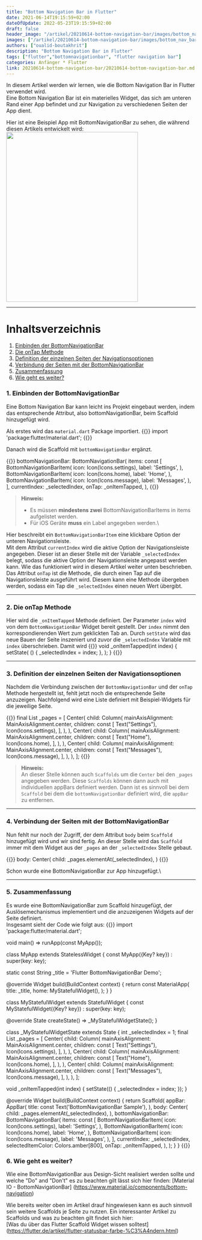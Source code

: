 ```yaml
---
title: "Bottom Navigation Bar in Flutter"
date: 2021-06-14T19:15:59+02:00
dateOfUpdate: 2022-05-23T19:15:59+02:00
draft: false
header_image: "/artikel/20210614-bottom-navigation-bar/images/bottom_nav_bar.png"
images: ["/artikel/20210614-bottom-navigation-bar/images/bottom_nav_bar.png"]
authors: ["oualid-boutakhrit"]
description: "Bottom Navigation Bar in Flutter"
tags: ["flutter","bottomnavigationbar", "flutter navigation bar"]
categories: Anfänger * Flutter
link: 20210614-bottom-navigation-bar/20210614-bottom-navigation-bar.md
---
```


In diesem Artikel werden wir lernen, wie die Bottom Navigation Bar in Flutter verwendet wird.\
Eine Bottom Navigation Bar ist ein materielles Widget, das sich am unteren Rand einer App befindet 
und zur Navigation zu verschiedenen Seiten der App dient.

Hier ist eine Beispiel App mit BottomNavigationBar zu sehen, die während diesen Artikels entwickelt 
wird:\
<img width="350" height="450" src="/artikel/20210614-bottom-navigation-bar/images/bottom_nav_bar_gif.gif">


---

# Inhaltsverzeichnis
1. [Einbinden der BottomNavigationBar](#first)
2. [Die onTap Methode](#second)
3. [Definition der einzelnen Seiten der Navigationsoptionen](#third)
4. [Verbindung der Seiten mit der BottomNavigationBar](#fourth)
5. [Zusammenfassung](#fifth)
5. [Wie geht es weiter?](#sixth)

### 1. Einbinden der BottomNavigationBar <a name="first"></a>
Eine Bottom Navigation Bar kann leicht ins Projekt eingebaut werden, indem das entsprechende 
Attribut, also bottomNavigationBar, beim Scaffold hinzugefügt wird.

Als erstes wird das `material.dart` Package importiert.
{{<highlight dart>}}
import 'package:flutter/material.dart';
{{</highlight>}}

Danach wird die Scaffold mit `bottomNavigationBar` ergänzt.

{{<highlight dart>}}
bottomNavigationBar: BottomNavigationBar(
items: const <BottomNavigationBarItem>[
    BottomNavigationBarItem(
        icon: Icon(Icons.settings),
        label: 'Settings',
    ),
    BottomNavigationBarItem(
        icon: Icon(Icons.home),
        label: 'Home',
    ),
    BottomNavigationBarItem(
        icon: Icon(Icons.message),
        label: 'Messages',
    ),
],
currentIndex: _selectedIndex,
onTap: _onItemTapped,
),
{{</highlight>}}

> **Hinweis:**
>
> * Es müssen __mindestens zwei__ BottomNavigationBarItems in items aufgelistet werden.
> * Für iOS Geräte __muss__ ein Label angegeben werden.\

Hier beschreibt ein `BottomNavigationBarItem` eine klickbare Option der unteren Navigationsleiste.\
Mit dem Attribut `currentIndex` wird die aktive Option der Navigationsleiste angegeben. Dieser ist 
an dieser Stelle mit der Variable `_selectedIndex` belegt, sodass die aktive Option der 
Navigationsleiste angepasst werden kann. Wie das funktioniert wird in diesem Artikel weiter unten
beschrieben. Das Attribut `onTap` ist die Methode, die durch einen Tap auf die Navigationsleiste ausgeführt wird.
Diesem kann eine Methode übergeben werden, sodass ein Tap die `_selectedIndex` einen neuen Wert 
übergibt.

___

### 2. Die onTap Methode <a name="second"></a>

Hier wird die `_onItemTapped` Methode definiert. Der Parameter `index` wird von dem 
`BottomNavigationBar` Widget bereit gestellt. Der `index` nimmt den korrespondierenden Wert zum
geklickten Tab an. Durch `setState` wird das neue Bauen der Seite inszeniert und zuvor die 
`_selectedIndex` Variable mit `index` überschrieben. Damit wird
{{<highlight dart>}}
void _onItemTapped(int index) {
    setState(
        () {
            _selectedIndex = index;
        },
    );
}
{{</highlight>}}

---

### 3. Definition der einzelnen Seiten der Navigationsoptionen <a name="third"></a>

Nachdem die Verbindung zwischen der `BottomNavigationBar` und der `onTap` Methode hergestellt ist, 
fehlt jetzt noch die entsprechende Seite anzuzeigen. Nachfolgend wird eine Liste definiert mit 
Beispiel-Widgets für die jeweilige Seite.

{{<highlight dart>}}
final List<Widget> _pages = <Widget>[
    Center(
        child: Column(
        mainAxisAlignment: MainAxisAlignment.center,
        children: const [
                Text("Settings"),
                Icon(Icons.settings),
            ],
        ),
    ),
    Center(
        child: Column(
            mainAxisAlignment: MainAxisAlignment.center,
            children: const [
                Text("Home"),
                Icon(Icons.home),
            ],
        ),
    ),
Center(
    child: Column(
        mainAxisAlignment: MainAxisAlignment.center,
        children: const [
                Text("Messages"),
                Icon(Icons.message),
            ],
        ),
    ),
];
{{</highlight>}}

> **Hinweis:**\
> An dieser Stelle können auch `Scaffolds` um die `Center` bei den 
> `_pages` angegeben werden. Diese `Scaffolds` können dann auch mit individuellen appBars definiert
> werden. Dann ist es sinnvoll bei dem `Scaffold` bei dem die `bottomNavigationBar` definiert wird, 
> die `appBar` zu entfernen.

---

### 4. Verbindung der Seiten mit der BottomNavigationBar <a name="fourth"></a>
Nun fehlt nur noch der Zugriff, der dem Attribut `body` beim `Scaffold` hinzugefügt wird und wir 
sind fertig. An dieser Stelle wird das `Scaffold` immer mit dem Widget aus der `_pages` an der 
`_selectedIndex` Stelle gebaut.

{{<highlight dart>}}
body: Center(
    child: _pages.elementAt(_selectedIndex),
)
{{</highlight>}}

Schon wurde eine BottomNavigationBar zur App hinzugefügt.\

---

### 5. Zusammenfassung <a name="fifth"></a>
Es wurde eine BottomNavigationBar zum Scaffold hinzugefügt, der Auslösemechanismus implementiert und
die anzuzeigenen Widgets auf der Seite definiert.\
Insgesamt sieht der Code wie folgt aus:
{{<highlight dart>}}
import 'package:flutter/material.dart';

void main() => runApp(const MyApp());

class MyApp extends StatelessWidget {
  const MyApp({Key? key}) : super(key: key);

  static const String _title = 'Flutter BottomNavigationBar Demo';

  @override
  Widget build(BuildContext context) {
    return const MaterialApp(
      title: _title,
      home: MyStatefulWidget(),
    );
  }
}

class MyStatefulWidget extends StatefulWidget {
  const MyStatefulWidget({Key? key}) : super(key: key);

  @override
  State<MyStatefulWidget> createState() => _MyStatefulWidgetState();
}

class _MyStatefulWidgetState extends State<MyStatefulWidget> {
  int _selectedIndex = 1;
  final List<Widget> _pages = <Widget>[
    Center(
      child: Column(
        mainAxisAlignment: MainAxisAlignment.center,
        children: const [
          Text("Settings"),
          Icon(Icons.settings),
        ],
      ),
    ),
    Center(
      child: Column(
        mainAxisAlignment: MainAxisAlignment.center,
        children: const [
          Text("Home"),
          Icon(Icons.home),
        ],
      ),
    ),
    Center(
      child: Column(
        mainAxisAlignment: MainAxisAlignment.center,
        children: const [
          Text("Messages"),
          Icon(Icons.message),
        ],
      ),
    ),
  ];

  void _onItemTapped(int index) {
    setState(() {
      _selectedIndex = index;
    });
  }

  @override
  Widget build(BuildContext context) {
    return Scaffold(
      appBar: AppBar(
        title: const Text('BottomNavigationBar Sample'),
      ),
      body: Center(
        child: _pages.elementAt(_selectedIndex),
      ),
      bottomNavigationBar: BottomNavigationBar(
        items: const <BottomNavigationBarItem>[
          BottomNavigationBarItem(
            icon: Icon(Icons.settings),
            label: 'Settings',
          ),
          BottomNavigationBarItem(
            icon: Icon(Icons.home),
            label: 'Home',
          ),
          BottomNavigationBarItem(
            icon: Icon(Icons.message),
            label: 'Messages',
          ),
        ],
        currentIndex: _selectedIndex,
        selectedItemColor: Colors.amber[800],
        onTap: _onItemTapped,
      ),
    );
  }
}
{{</highlight>}}

### 6. Wie geht es weiter? <a name="sixth"/>

Wie eine BottomNavigationBar aus Design-Sicht realisiert werden sollte und welche "Do" and "Don't"
es zu beachten gilt lässt sich hier finden:
[Material IO - BottomNavigationBar]
(https://www.material.io/components/bottom-navigation)


Wie bereits weiter oben im Artikel drauf hingewiesen kann es auch sinnvoll sein weitere Scaffolds je
Seite zu nutzen. Ein interessanter Artikel zu Scaffolds und was zu beachten gilt findet sich hier:
<br> 
[Was du über das Flutter Scaffold Widget wissen solltest]
(https://flutter.de/artikel/flutter-statusbar-farbe-%C3%A4ndern.html)
